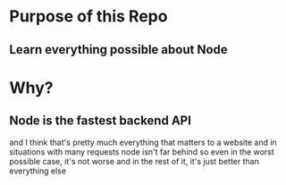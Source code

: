 # Purpose of this Repo

## Learn everything possible about Node

# Why?

## Node is the fastest backend API

and I think that's pretty much everything that matters to a website
and in situations with many requests node isn't far behind
so even in the worst possible case, it's not worse
and in the rest of it, it's just better than everything else

